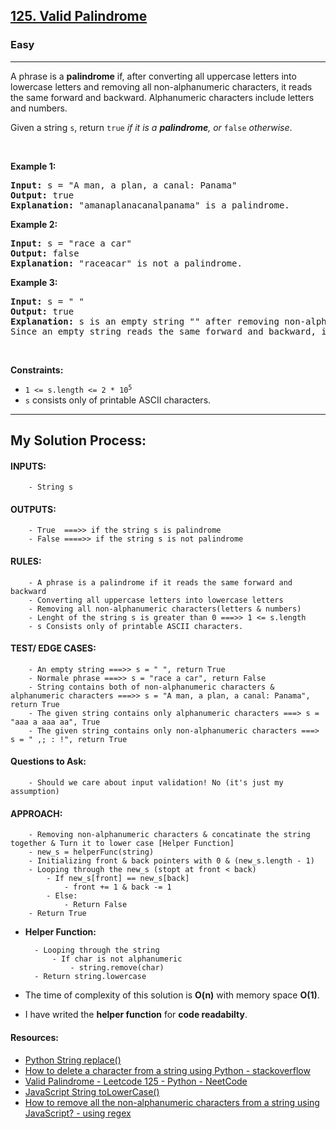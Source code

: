 <h2><a href="https://leetcode.com/problems/valid-palindrome/">125. Valid Palindrome</a></h2><h3>Easy</h3><hr><div style="user-select: auto;"><p style="user-select: auto;">A phrase is a <strong style="user-select: auto;">palindrome</strong> if, after converting all uppercase letters into lowercase letters and removing all non-alphanumeric characters, it reads the same forward and backward. Alphanumeric characters include letters and numbers.</p>

<p style="user-select: auto;">Given a string <code style="user-select: auto;">s</code>, return <code style="user-select: auto;">true</code><em style="user-select: auto;"> if it is a <strong style="user-select: auto;">palindrome</strong>, or </em><code style="user-select: auto;">false</code><em style="user-select: auto;"> otherwise</em>.</p>

<p style="user-select: auto;">&nbsp;</p>
<p style="user-select: auto;"><strong style="user-select: auto;">Example 1:</strong></p>

<pre style="user-select: auto;"><strong style="user-select: auto;">Input:</strong> s = "A man, a plan, a canal: Panama"
<strong style="user-select: auto;">Output:</strong> true
<strong style="user-select: auto;">Explanation:</strong> "amanaplanacanalpanama" is a palindrome.
</pre>

<p style="user-select: auto;"><strong style="user-select: auto;">Example 2:</strong></p>

<pre style="user-select: auto;"><strong style="user-select: auto;">Input:</strong> s = "race a car"
<strong style="user-select: auto;">Output:</strong> false
<strong style="user-select: auto;">Explanation:</strong> "raceacar" is not a palindrome.
</pre>

<p style="user-select: auto;"><strong style="user-select: auto;">Example 3:</strong></p>

<pre style="user-select: auto;"><strong style="user-select: auto;">Input:</strong> s = " "
<strong style="user-select: auto;">Output:</strong> true
<strong style="user-select: auto;">Explanation:</strong> s is an empty string "" after removing non-alphanumeric characters.
Since an empty string reads the same forward and backward, it is a palindrome.
</pre>

<p style="user-select: auto;">&nbsp;</p>
<p style="user-select: auto;"><strong style="user-select: auto;">Constraints:</strong></p>

<ul style="user-select: auto;">
	<li style="user-select: auto;"><code style="user-select: auto;">1 &lt;= s.length &lt;= 2 * 10<sup style="user-select: auto;">5</sup></code></li>
	<li style="user-select: auto;"><code style="user-select: auto;">s</code> consists only of printable ASCII characters.</li>
</ul>
</div>
<hr>
<h2>My Solution Process:</h2>

#### INPUTS:
        - String s

#### OUTPUTS:
        - True  ===>> if the string s is palindrome
        - False ====>> if the string s is not palindrome

#### RULES:
        - A phrase is a palindrome if it reads the same forward and backward
        - Converting all uppercase letters into lowercase letters
        - Removing all non-alphanumeric characters(letters & numbers)
        - Lenght of the string s is greater than 0 ===>> 1 <= s.length
        - s Consists only of printable ASCII characters.

#### TEST/ EDGE CASES:
        - An empty string ===>> s = " ", return True
        - Normale phrase ===>> s = "race a car", return False
        - String contains both of non-alphanumeric characters & alphanumeric characters ===>> s = "A man, a plan, a canal: Panama", return True
        - The given string contains only alphanumeric characters ===> s = "aaa a aaa aa", True
        - The given string contains only non-alphanumeric characters ===> s = " ,; : !", return True

#### Questions to Ask:
        - Should we care about input validation! No (it's just my assumption)

#### APPROACH: 
        
        - Removing non-alphanumeric characters & concatinate the string together & Turn it to lower case [Helper Function]
        - new_s = helperFunc(string)
        - Initializing front & back pointers with 0 & (new_s.length - 1)
        - Looping through the new_s (stopt at front < back)
            - If new_s[front] == new_s[back]
                - front += 1 & back -= 1
            - Else:
                - Return False
        - Return True
        
- **Helper Function:**

        - Looping through the string
            - If char is not alphanumeric
                - string.remove(char)
        - Return string.lowercase

- The time of complexity of this solution is **O(n)** with memory space **O(1)**.
- I have writed the **helper function** for **code readabilty**.   
#### Resources:
- [Python String replace()](https://www.programiz.com/python-programming/methods/string/replace)
- [How to delete a character from a string using Python - stackoverflow](https://stackoverflow.com/questions/3559559/how-to-delete-a-character-from-a-string-using-python)
- [Valid Palindrome - Leetcode 125 - Python - NeetCode](https://www.youtube.com/watch?v=jJXJ16kPFWg)
- [JavaScript String toLowerCase()](https://www.w3schools.com/jsref/jsref_tolowercase.asp)
- [How to remove all the non-alphanumeric characters from a string using JavaScript? - using regex](https://melvingeorge.me/blog/remove-all-non-alphanumeric-characters-string-javascript)

